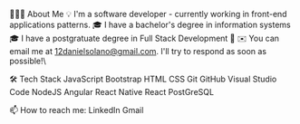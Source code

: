 👨🏻‍💻  About Me
💡   I'm a software developer - currently working in front-end applications patterns.
🎓  I have a bachelor's degree in information systems 🎓  I have a postgratuate degree in Full Stack Development 🌱 ✉️  You can email me at 12danielsolano@gmail.com. I'll try to respond as soon as possible!\

🛠  Tech Stack
JavaScript  Bootstrap
HTML  CSS  Git  GitHub  Visual Studio Code 
NodeJS Angular React Native React
PostGreSQL

📫   How to reach me:
LinkedIn   Gmail
